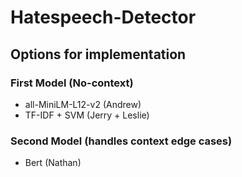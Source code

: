 # Hatespeech-Detector


## Options for implementation

### First Model (No-context)
- all-MiniLM-L12-v2 (Andrew)
- TF-IDF + SVM (Jerry + Leslie)

### Second Model (handles context edge cases)
- Bert (Nathan)

